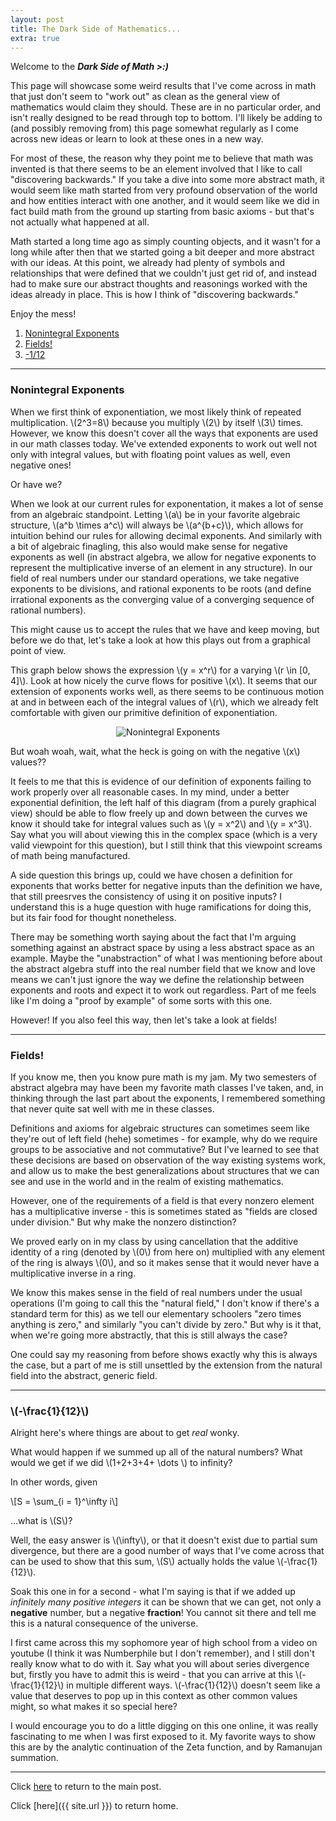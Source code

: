 ```yaml
---
layout: post
title: The Dark Side of Mathematics...
extra: true
---
```


Welcome to the ***Dark Side of Math >:)***

This page will showcase some weird results that I've come across in math that just don't seem to "work out" as clean as the general view of mathematics would claim they should. These are in no particular order, and isn't really designed to be read through top to bottom. I'll likely be adding to (and possibly removing from) this page somewhat regularly as I come across new ideas or learn to look at these ones in a new way.

For most of these, the reason why they point me to believe that math was invented is that there seems to be an element involved that I like to call "discovering backwards." If you take a dive into some more abstract math, it would seem like math started from very profound observation of the world and how entities interact with one another, and it would seem like we did in fact build math from the ground up starting from basic axioms - but that's not actually what happened at all.

Math started a long time ago as simply counting objects, and it wasn't for a long while after then that we started going a bit deeper and more abstract with our ideas. At this point, we already had plenty of symbols and relationships that were defined that we couldn't just get rid of, and instead had to make sure our abstract thoughts and reasonings worked with the ideas already in place. This is how I think of "discovering backwards."

Enjoy the mess!

1. [Nonintegral Exponents](#nonintegral-exponents)
2. [Fields!](#fields)
3. [-1/12](#-frac112)

-----

### Nonintegral Exponents

When we first think of exponentiation, we most likely think of repeated multiplication. \\(2^3=8\\) because you multiply \\(2\\) by itself \\(3\\) times. However, we know this doesn't cover all the ways that exponents are used in our math classes today. We've extended exponents to work out well not only with integral values, but with floating point values as well, even negative ones!

Or have we?

When we look at our current rules for exponentation, it makes a lot of sense from an algebraic standpoint. Letting \\(a\\) be in your favorite algebraic structure, \\(a^b \times a^c\\) will always be \\(a^{b+c}\\), which allows for intuition behind our rules for allowing decimal exponents. And similarly with a bit of algebraic finagling, this also would make sense for negative exponents as well (in abstract algebra, we allow for negative exponents to represent the multiplicative inverse of an element in any structure). In our field of real numbers under our standard operations, we take negative exponents to be divisions, and rational exponents to be roots (and define irrational exponents as the converging value of a converging sequence of rational numbers).

This might cause us to accept the rules that we have and keep moving, but before we do that, let's take a look at how this plays out from a graphical point of view.

This graph below shows the expression \\(y = x^r\\) for a varying \\(r \in \[0, 4\]\\). Look at how nicely the curve flows for positive \\(x\\). It seems that our extension of exponents works well, as there seems to be continuous motion at and in between each of the integral values of \\(r\\), which we already felt comfortable with given our primitive definition of exponentiation.

<p style="text-align:center;">
    <img src="{{site.imgposturl}}/MathOrigins/NonintegralExponents.gif" alt="Nonintegral Exponents">
</p>

But woah woah, wait, what the heck is going on with the negative \\(x\\) values??

It feels to me that this is evidence of our definition of exponents failing to work properly over all reasonable cases. In my mind, under a better exponential definition, the left half of this diagram (from a purely graphical view) should be able to flow freely up and down between the curves we know it should take for integral values such as \\(y = x^2\\) and \\(y = x^3\\). Say what you will about viewing this in the complex space (which is a very valid viewpoint for this question), but I still think that this viewpoint screams of math being manufactured.

A side question this brings up, could we have chosen a definition for exponents that works better for negative inputs than the definition we have, that still preesrves the consistency of using it on positive inputs? I understand this is a huge question with huge ramifications for doing this, but its fair food for thought nonetheless.

There may be something worth saying about the fact that I'm arguing something against an abstract space by using a less abstract space as an example. Maybe the "unabstraction" of what I was mentioning before about the abstract algebra stuff into the real number field that we know and love means we can't just ignore the way we define the relationship between exponents and roots and expect it to work out regardless. Part of me feels like I'm doing a "proof by example" of some sorts with this one.

However! If you also feel this way, then let's take a look at fields!

-----

### Fields!

If you know me, then you know pure math is my jam. My two semesters of abstract algebra may have been my favorite math classes I've taken, and, in thinking through the last part about the exponents, I remembered something that never quite sat well with me in these classes.

Definitions and axioms for algebraic structures can sometimes seem like they're out of left field (hehe) sometimes - for example, why do we require groups to be associative and not commutative? But I've learned to see that these decisions are based on observation of the way existing systems work, and allow us to make the best generalizations about structures that we can see and use in the world and in the realm of existing mathematics.

However, one of the requirements of a field is that every nonzero element has a multiplicative inverse - this is sometimes stated as "fields are closed under division." But why make the nonzero distinction?

We proved early on in my class by using cancellation that the additive identity of a ring (denoted by \\(0\\) from here on) multiplied with any element of the ring is always \\(0\\), and so it makes sense that it would never have a multiplicative inverse in a ring.

We know this makes sense in the field of real numbers under the usual operations (I'm going to call this the "natural field," I don't know if there's a standard term for this) as we tell our elementary schoolers "zero times anything is zero," and similarly "you can't divide by zero." But why is it that, when we're going more abstractly, that this is still always the case?

One could say my reasoning from before shows exactly why this is always the case, but a part of me is still unsettled by the extension from the natural field into the abstract, generic field.

-----

### \\(-\frac{1}{12}\\)

Alright here's where things are about to get *real* wonky.

What would happen if we summed up all of the natural numbers? What would we get if we did \\(1+2+3+4+ \dots \\) to infinity?

In other words, given

\\[S = \sum_{i = 1}^\infty i\\]

...what is \\(S\\)?

Well, the easy answer is \\(\infty\\), or that it doesn't exist due to partial sum divergence, but there are a good number of ways that I've come across that can be used to show that this sum, \\(S\\) actually holds the value \\(-\frac{1}{12}\\).

Soak this one in for a second - what I'm saying is that if we added up *infinitely many positive integers* it can be shown that we can get, not only a **negative** number, but a negative **fraction**! You cannot sit there and tell me this is a natural consequence of the universe.

I first came across this my sophomore year of high school from a video on youtube (I think it was Numberphile but I don't remember), and I still don't really know what to do with it. Say what you will about series divergence but, firstly you have to admit this is weird - that you can arrive at this \\(-\frac{1}{12}\\) in multiple different ways. \\(-\frac{1}{12}\\) doesn't seem like a value that deserves to pop up in this context as other common values might, so what makes it so special here?

I would encourage you to do a little digging on this one online, it was really fascinating to me when I was first exposed to it. My favorite ways to show this are by the analytic continuation of the Zeta function, and by Ramanujan summation. 

-----

Click [here](MathOrigins#extra-content) to return to the main post.

Click [here]({{ site.url }}) to return home.
